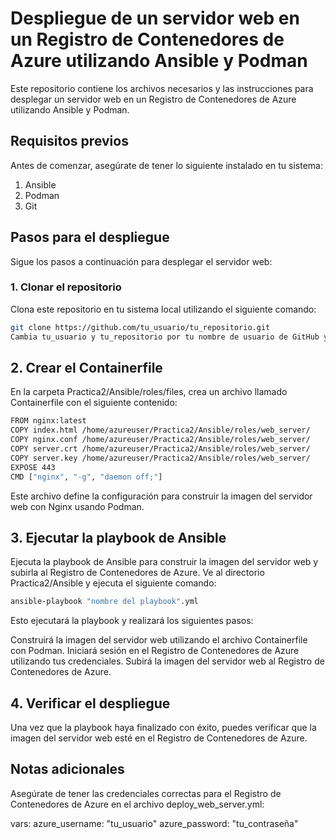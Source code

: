 # Despliegue de un servidor web en un Registro de Contenedores de Azure utilizando Ansible y Podman

Este repositorio contiene los archivos necesarios y las instrucciones para desplegar un servidor web en un Registro de Contenedores de Azure utilizando Ansible y Podman.

## Requisitos previos

Antes de comenzar, asegúrate de tener lo siguiente instalado en tu sistema:

1. Ansible
2. Podman
3. Git

## Pasos para el despliegue

Sigue los pasos a continuación para desplegar el servidor web:

### 1. Clonar el repositorio

Clona este repositorio en tu sistema local utilizando el siguiente comando:

```bash
git clone https://github.com/tu_usuario/tu_repositorio.git
Cambia tu_usuario y tu_repositorio por tu nombre de usuario de GitHub y el nombre de tu repositorio.
```

## 2. Crear el Containerfile

En la carpeta Practica2/Ansible/roles/files, crea un archivo llamado Containerfile con el siguiente contenido:

```bash
FROM nginx:latest
COPY index.html /home/azureuser/Practica2/Ansible/roles/web_server/
COPY nginx.conf /home/azureuser/Practica2/Ansible/roles/web_server/
COPY server.crt /home/azureuser/Practica2/Ansible/roles/web_server/
COPY server.key /home/azureuser/Practica2/Ansible/roles/web_server/
EXPOSE 443                              
CMD ["nginx", "-g", "daemon off;"]
```
Este archivo define la configuración para construir la imagen del servidor web con Nginx usando Podman.

## 3. Ejecutar la playbook de Ansible

Ejecuta la playbook de Ansible para construir la imagen del servidor web y subirla al Registro de Contenedores de Azure. Ve al directorio Practica2/Ansible y ejecuta el siguiente comando:

```bash
ansible-playbook "nombre del playbook".yml

```
Esto ejecutará la playbook y realizará los siguientes pasos:

Construirá la imagen del servidor web utilizando el archivo Containerfile con Podman.
Iniciará sesión en el Registro de Contenedores de Azure utilizando tus credenciales.
Subirá la imagen del servidor web al Registro de Contenedores de Azure.

## 4. Verificar el despliegue
Una vez que la playbook haya finalizado con éxito, puedes verificar que la imagen del servidor web esté en el Registro de Contenedores de Azure.

## Notas adicionales

Asegúrate de tener las credenciales correctas para el Registro de Contenedores de Azure en el archivo deploy_web_server.yml:

vars:
  azure_username: "tu_usuario"
  azure_password: "tu_contraseña"




